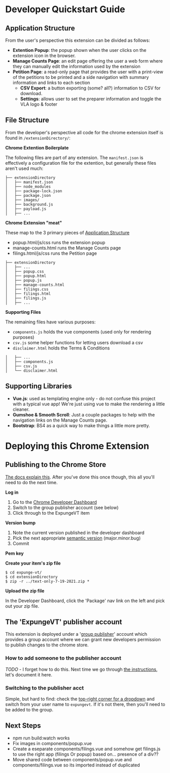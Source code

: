 # Developer Quickstart Guide

## Application Structure

From the user's perspective this extension can be divided as follows:

- **Extention Popup**: the popup shown when the user clicks on the extension icon in the browser.
- **Manage Counts Page**: an edit page offering the user a web form where they can manually edit the information used by the extension
- **Petition Page**: a read-only page that provides the user with a print-view of the petitions to be printed and a side navigation with summary information and links to each section
  - **CSV Export**: a button exporting (some? all?) information to CSV for download.
  - **Settings**: allows user to set the preparer information and toggle the VLA logo & footer

## File Structure

From the developer's perspective all code for the chrome extension itself is found in `/extensionDirectory/`:

**Chrome Extention Boilerplate**

The following files are part of any extension. The `manifest.json` is effectively a configuration file for the extention, but generally these files aren't used much:

```
├── extensionDirectory
│   ├── manifest.json
│   ├── node_modules
│   ├── package-lock.json
│   ├── package.json
│   ├── images/
│   ├── background.js
│   ├── payload.js
│   ├── ...
```

**Chrome Extension "meat"**

These map to the 3 primary pieces of [Application Structure](#application-structure)

- popup.html/js/css runs the extension popup
- manage-counts.html runs the Manage Counts page
- filings.html/js/css runs the Petition page

```
├── extensionDirectory
│   ├── ...
│   ├── popup.css
│   ├── popup.html
│   ├── popup.js
│   ├── manage-counts.html
│   ├── filings.css
│   ├── filings.html
│   ├── filings.js
│   ├── ...
```

**Supporting Files**

The remaining files have various purposes:

- `components.js` holds the vue components (used only for rendering purposes)
- `csv.js` some helper functions for letting users download a csv
- `disclaimer.html` holds the Terms & Conditions

```
│   ├── ...
│   ├── components.js
│   ├── csv.js
│   └── disclaimer.html
```

## Supporting Libraries

- **Vue.js**: used as templating engine only - do not confuse this project with a typical vue app! We're just using vue to make the rendering a little cleaner.
- **Gumshoe & Smooth Scroll**: Just a couple packages to help with the navigation links on the Manage Counts page.
- **Bootstrap**: BS4 as a quick way to make things a little more pretty.

# Deploying this Chrome Extension

## Publishing to the Chrome Store
[The docs explain this](https://developer.chrome.com/docs/webstore/publish/). After you've done this once though, this all you'll need to do the next time.

**Log in**

1. Go to the [Chrome Developer Dashboard](https://chrome.google.com/webstore/devconsole)
2. Switch to the group publisher account (see below)
3. Click through to the ExpungeVT item

**Version bump**

1. Note the current version published in the developer dashboard
2. Pick the next appropriate [semantic version](https://semver.org/) (major.minor.bug)
3. Commit

**Pem key**

**Create your item's zip file** 
```
$ cd expunge-vt/
$ cd extensionDirectory
$ zip -r ../text-only-7-19-2021.zip *
```

**Upload the zip file**

In the Developer Dashboard, click the 'Package' nav link on the left and pick out your zip file.



## The 'ExpungeVT' publisher account
This extension is deployed under a '[group publisher](https://developer.chrome.com/docs/webstore/group-publishers/)' account which provides a group account where we can grant new developers permission to publish changes to the chrome store. 

### How to add someone to the publisher account
_TODO_ - I forget how to do this. Next time we go through [the instructions](https://developer.chrome.com/docs/webstore/group-publishers/), let's document it here.

### Switching to the publisher acct
Simple, but hard to find: check the [top-right corner for a dropdown](https://developer.chrome.com/docs/webstore/group-publishers/) and switch from your user name to  `expungevt`. If it's not there, then you'll need to be added to the group.

## Next Steps

* npm run build:watch works
* Fix images in components/popup.vue
* Create a eseparate components/filings.vue and somehow get filings.js to use the right app (filings Or popup) based on... presence of a div??
* Move shared code between components/popup.vue and components/filings.vue so its imported instead of duplicated
